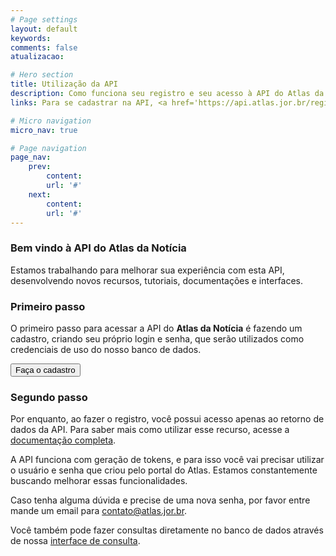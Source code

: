 ```yaml
---
# Page settings
layout: default
keywords:
comments: false
atualizacao:

# Hero section
title: Utilização da API
description: Como funciona seu registro e seu acesso à API do Atlas da Notícia
links: Para se cadastrar na API, <a href='https://api.atlas.jor.br/register' target='_blank'>clique aqui</a>.

# Micro navigation
micro_nav: true

# Page navigation
page_nav:
    prev:
        content:
        url: '#'
    next:
        content:
        url: '#'
---
```


### Bem vindo à API do Atlas da Notícia

Estamos trabalhando para melhorar sua experiência com esta API, desenvolvendo novos recursos, tutoriais, documentações e interfaces.

### Primeiro passo
O primeiro passo para acessar a API do **Atlas da Notícia** é fazendo um cadastro, criando seu próprio login e senha, que serão utilizados como credenciais de uso do nosso banco de dados.

<a href="https://api.atlas.jor.br/register" target="_blank"><button class="btn btn--dark btn--rounded btn--w-icon"> Faça o cadastro </button></a>

### Segundo passo
Por enquanto, ao fazer o registro, você possui acesso apenas ao retorno de dados da API. Para saber mais como utilizar esse recurso, acesse a [documentação completa](https://api.atlas.jor.br/docs).

A API funciona com geração de tokens, e para isso você vai precisar utilizar o usuário e senha que criou pelo portal do Atlas. Estamos constantemente buscando melhorar essas funcionalidades.

Caso tenha alguma dúvida e precise de uma nova senha, por favor entre mande um email para [contato@atlas.jor.br](mailto:contato@atlas.jor.br).

Você também pode fazer consultas diretamente no banco de dados através de nossa [interface de consulta](https://www.atlas.jor.br/plataforma/consulta/).
